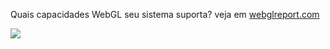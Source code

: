 Quais capacidades WebGL seu sistema suporta?  veja em [webglreport.com](http://webglreport.com)

<a href="" target="_blank"><img src="https://f.cloud.github.com/assets/782098/1811414/b24620a4-6e53-11e3-9f72-576bb8fbb1f0.png" /></a>
